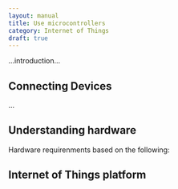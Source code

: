 ```yaml
---
layout: manual
title: Use microcontrollers
category: Internet of Things
draft: true
---
```


...introduction...

## Connecting Devices
...

## Understanding hardware
Hardware requirenments based on the following: 

## Internet of Things platform
